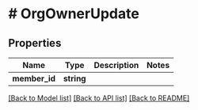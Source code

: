 # # OrgOwnerUpdate

## Properties

Name | Type | Description | Notes
------------ | ------------- | ------------- | -------------
**member_id** | **string** |  |

[[Back to Model list]](../../README.md#models) [[Back to API list]](../../README.md#endpoints) [[Back to README]](../../README.md)
